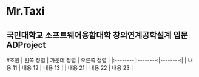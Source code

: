 Mr.Taxi
=============
국민대학교 소프트웨어융합대학 창의연계공학설계 입문 ADProject
-------------
#조원
| 왼쪽 정렬 | 가운데 정렬 | 오른쪽 정렬 |
|:--------|:--------:|--------:|
| 내용 11 | 내용 12 | 내용 13 |
| 내용 21 | 내용 22 | 내용 23 |
